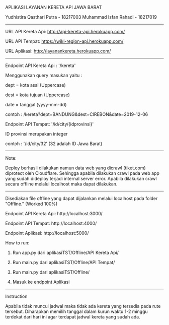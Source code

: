 APLIKASI LAYANAN KERETA API JAWA BARAT

Yudhistira Qasthari Putra - 18217003 
Muhammad Isfan Rahadi - 18217019

---------------------------------------------------------------------------

URL API Kereta Api: http://api-kereta-api.herokuapp.com/

URL API Tempat: https://wiki-region-api.herokuapp.com/

URL Aplikasi: http://layanankereta.herokuapp.com/

--------------------------------------

Endpoint API Kereta Api : '/kereta' 

Menggunakan query masukan yaitu : 

dept = kota asal (Uppercase)

dest = kota tujuan (Uppercase)

date = tanggal (yyyy-mm-dd) 

contoh : /kereta?dept=BANDUNG&dest=CIREBON&date=2019-12-06
 
Endpoint API Tempat: '/id/city/{idprovinsi}' 

ID provinsi merupakan integer

contoh : '/id/city/32' (32 adalah ID Jawa Barat)

----------------------------------------------------------

Note: 

Deploy berhasil dilakukan namun data web yang dicrawl (tiket.com) diprotect oleh Cloudflare.
Sehingga apabila dilakukan crawl pada web app yang sudah dideploy terjadi internal server error.
Apabila dilakukan crawl secara offline melalui localhost maka dapat dilakukan.

---------------------------------------------------

Disediakan file offline yang dapat dijalankan melalui localhost pada folder "Offline." (Worked 100%)

Endpoint API Kereta Api: http://localhost:3000/

Endpoint API Tempat: http://localhost:4000/

Endpoint Aplikasi: http://localhost:5000/

How to run:

1. Run app.py dari aplikasiTST/Offline/API Kereta Api/

2. Run main.py dari aplikasiTST/Offline/API Tempat/

3. Run main.py dari aplikasiTST/Offline/

4. Masuk ke endpoint Aplikasi

------------------------------------------------------

Instruction

Apabila tidak muncul jadwal maka tidak ada kereta yang tersedia pada rute tersebut.
Diharapkan memilih tanggal dalam kurun waktu 1-2 minggu terdekat dari hari ini agar terdapat jadwal kereta yang sudah ada.

